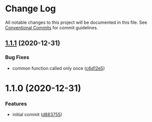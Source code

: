 # Change Log

All notable changes to this project will be documented in this file.
See [Conventional Commits](https://conventionalcommits.org) for commit guidelines.

## [1.1.1](https://github.com/carltonj2000/lerna-tut/compare/v1.1.0...v1.1.1) (2020-12-31)


### Bug Fixes

* common function called only once ([c6d12e5](https://github.com/carltonj2000/lerna-tut/commit/c6d12e59099e2bd4e6ddf52efdcf73e147ed534b))





# 1.1.0 (2020-12-31)


### Features

* initial commit ([d883755](https://github.com/carltonj2000/lerna-tut/commit/d883755bca131ceadd0a7dd421e807091c5d87bf))
